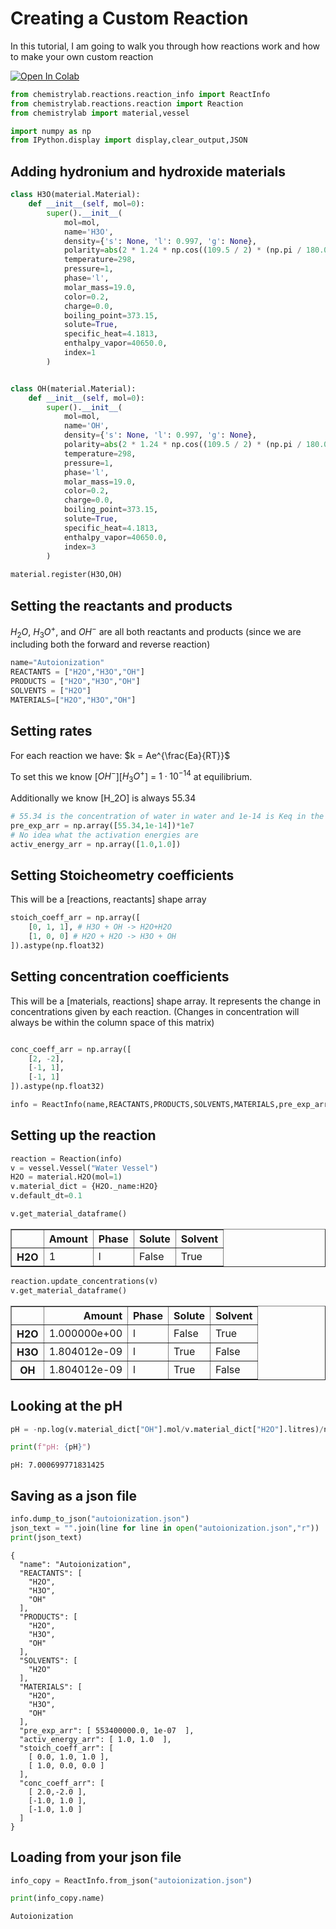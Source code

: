 # Creating a Custom Reaction

In this tutorial, I am going to walk you through how reactions work and how to make your own custom reaction

[![Open In Colab](https://colab.research.google.com/assets/colab-badge.svg)](https://colab.research.google.com/github/chemgymrl/chemgymrl/blob/rewrite/lessons/notebooks/custom_reaction.ipynb)

```python
from chemistrylab.reactions.reaction_info import ReactInfo
from chemistrylab.reactions.reaction import Reaction
from chemistrylab import material,vessel

import numpy as np
from IPython.display import display,clear_output,JSON

```

## Adding hydronium and hydroxide materials


```python
class H3O(material.Material):
    def __init__(self, mol=0):
        super().__init__(
            mol=mol,
            name='H3O',
            density={'s': None, 'l': 0.997, 'g': None},
            polarity=abs(2 * 1.24 * np.cos((109.5 / 2) * (np.pi / 180.0))),
            temperature=298,
            pressure=1,
            phase='l',
            molar_mass=19.0,
            color=0.2,
            charge=0.0,
            boiling_point=373.15,
            solute=True,
            specific_heat=4.1813,
            enthalpy_vapor=40650.0,
            index=1
        )


class OH(material.Material):
    def __init__(self, mol=0):
        super().__init__(
            mol=mol,
            name='OH',
            density={'s': None, 'l': 0.997, 'g': None},
            polarity=abs(2 * 1.24 * np.cos((109.5 / 2) * (np.pi / 180.0))),
            temperature=298,
            pressure=1,
            phase='l',
            molar_mass=19.0,
            color=0.2,
            charge=0.0,
            boiling_point=373.15,
            solute=True,
            specific_heat=4.1813,
            enthalpy_vapor=40650.0,
            index=3
        )
        
material.register(H3O,OH)
```

## Setting the reactants and products

$H_2O$, $H_3O^+$, and  $OH^-$ are all both reactants and products (since we are including both the forward and reverse reaction)


```python
name="Autoionization"
REACTANTS = ["H2O","H3O","OH"]
PRODUCTS = ["H2O","H3O","OH"]
SOLVENTS = ["H2O"]
MATERIALS=["H2O","H3O","OH"]
```

## Setting rates

For each reaction we have: $k = Ae^{\frac{Ea}{RT}}$

To set this we know [$OH^-$][$H_3O^+$] = $1\cdot 10^{-14}$ at equilibrium.

Additionally we know [H_2O] is always 55.34



```python
# 55.34 is the concentration of water in water and 1e-14 is Keq in the autoionization reaction
pre_exp_arr = np.array([55.34,1e-14])*1e7 
# No idea what the activation energies are
activ_energy_arr = np.array([1.0,1.0])
```

## Setting Stoicheometry coefficients

This will be a [reactions, reactants] shape array


```python
stoich_coeff_arr = np.array([
    [0, 1, 1], # H3O + OH -> H2O+H2O
    [1, 0, 0] # H2O + H2O -> H3O + OH
]).astype(np.float32)
```

## Setting concentration coefficients

This will be a [materials, reactions] shape array. It represents the change in concentrations given by each reaction. (Changes in concentration will always be within the column space of this matrix)


```python

conc_coeff_arr = np.array([
    [2, -2],
    [-1, 1],
    [-1, 1]
]).astype(np.float32)

info = ReactInfo(name,REACTANTS,PRODUCTS,SOLVENTS,MATERIALS,pre_exp_arr,activ_energy_arr,stoich_coeff_arr,conc_coeff_arr)
```

## Setting up the reaction


```python
reaction = Reaction(info)
v = vessel.Vessel("Water Vessel")
H2O = material.H2O(mol=1)
v.material_dict = {H2O._name:H2O}
v.default_dt=0.1
```


```python
v.get_material_dataframe()
```




<div>
<style scoped>
    .dataframe tbody tr th:only-of-type {
        vertical-align: middle;
    }

    .dataframe tbody tr th {
        vertical-align: top;
    }

    .dataframe thead th {
        text-align: right;
    }
</style>
<table border="1" class="dataframe">
  <thead>
    <tr style="text-align: right;">
      <th></th>
      <th>Amount</th>
      <th>Phase</th>
      <th>Solute</th>
      <th>Solvent</th>
    </tr>
  </thead>
  <tbody>
    <tr>
      <th>H2O</th>
      <td>1</td>
      <td>l</td>
      <td>False</td>
      <td>True</td>
    </tr>
  </tbody>
</table>
</div>




```python
reaction.update_concentrations(v)
v.get_material_dataframe()
```




<div>
<style scoped>
    .dataframe tbody tr th:only-of-type {
        vertical-align: middle;
    }

    .dataframe tbody tr th {
        vertical-align: top;
    }

    .dataframe thead th {
        text-align: right;
    }
</style>
<table border="1" class="dataframe">
  <thead>
    <tr style="text-align: right;">
      <th></th>
      <th>Amount</th>
      <th>Phase</th>
      <th>Solute</th>
      <th>Solvent</th>
    </tr>
  </thead>
  <tbody>
    <tr>
      <th>H2O</th>
      <td>1.000000e+00</td>
      <td>l</td>
      <td>False</td>
      <td>True</td>
    </tr>
    <tr>
      <th>H3O</th>
      <td>1.804012e-09</td>
      <td>l</td>
      <td>True</td>
      <td>False</td>
    </tr>
    <tr>
      <th>OH</th>
      <td>1.804012e-09</td>
      <td>l</td>
      <td>True</td>
      <td>False</td>
    </tr>
  </tbody>
</table>
</div>



## Looking at the pH


```python
pH = -np.log(v.material_dict["OH"].mol/v.material_dict["H2O"].litres)/np.log(10)

print(f"pH: {pH}")
```

    pH: 7.000699771831425
    

## Saving as a json file


```python
info.dump_to_json("autoionization.json")
json_text = "".join(line for line in open("autoionization.json","r"))
print(json_text)
```

    {
      "name": "Autoionization",
      "REACTANTS": [
        "H2O",
        "H3O",
        "OH"
      ],
      "PRODUCTS": [
        "H2O",
        "H3O",
        "OH"
      ],
      "SOLVENTS": [
        "H2O"
      ],
      "MATERIALS": [
        "H2O",
        "H3O",
        "OH"
      ],
      "pre_exp_arr": [ 553400000.0, 1e-07  ],
      "activ_energy_arr": [ 1.0, 1.0  ],
      "stoich_coeff_arr": [
        [ 0.0, 1.0, 1.0 ],
        [ 1.0, 0.0, 0.0 ]
      ],
      "conc_coeff_arr": [
        [ 2.0,-2.0 ],
        [-1.0, 1.0 ],
        [-1.0, 1.0 ]
      ]
    }
    

## Loading from your json file


```python
info_copy = ReactInfo.from_json("autoionization.json")

print(info_copy.name)
```

    Autoionization
    
